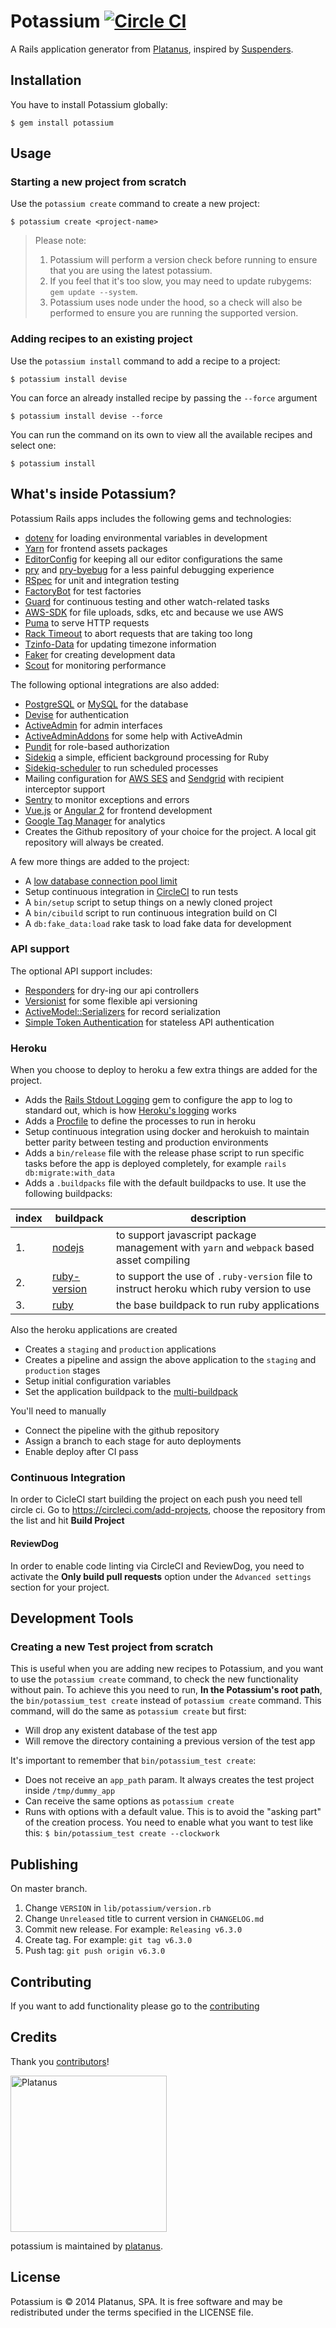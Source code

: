 # Potassium [![Circle CI](https://circleci.com/gh/platanus/potassium.svg?style=svg)](https://circleci.com/gh/platanus/potassium)

A Rails application generator from [Platanus](https://github.com/platanus), inspired by [Suspenders](https://github.com/thoughtbot/suspenders).

## Installation

You have to install Potassium globally:

    $ gem install potassium

## Usage

### Starting a new project from scratch

Use the `potassium create` command to create a new project:

    $ potassium create <project-name>

> Please note:
> 1. Potassium will perform a version check before running to ensure that you are using the latest potassium.
> 2. If you feel that it's too slow, you may need to update rubygems: `gem update --system`.
> 3. Potassium uses node under the hood, so a check will also be performed to ensure you are running the supported version.

### Adding recipes to an existing project

Use the `potassium install` command to add a recipe to a project:

    $ potassium install devise

You can force an already installed recipe by passing the `--force` argument

    $ potassium install devise --force

You can run the command on its own to view all the available recipes and select one:

    $ potassium install

## What's inside Potassium?

Potassium Rails apps includes the following gems and technologies:

- [dotenv](https://github.com/bkeepers/dotenv) for loading environmental variables in development
- [Yarn](https://yarnpkg.com) for frontend assets packages
- [EditorConfig](http://editorconfig.org) for keeping all our editor configurations the same
- [pry](http://pryrepl.org) and [pry-byebug](https://github.com/deivid-rodriguez/pry-byebug) for a less painful debugging experience
- [RSpec](http://rspec.info) for unit and integration testing
- [FactoryBot](https://github.com/thoughtbot/factory_bot) for test factories
- [Guard](http://guardgem.org) for continuous testing and other watch-related tasks
- [AWS-SDK](https://github.com/aws/aws-sdk-ruby) for file uploads, sdks, etc and because we use AWS
- [Puma](https://github.com/puma/puma) to serve HTTP requests
- [Rack Timeout](https://github.com/heroku/rack-timeout) to abort requests that are
  taking too long
- [Tzinfo-Data](https://github.com/tzinfo/tzinfo-data) for updating timezone information
- [Faker](https://github.com/stympy/faker) for creating development data
- [Scout](https://github.com/scoutapp/scout_apm_ruby) for monitoring performance

The following optional integrations are also added:

- [PostgreSQL](http://www.postgresql.org) or [MySQL](https://www.mysql.com) for the database
- [Devise](https://github.com/plataformatec/devise) for authentication
- [ActiveAdmin](http://activeadmin.info) for admin interfaces
- [ActiveAdminAddons](https://github.com/platanus/activeadmin_addons) for some help with ActiveAdmin
- [Pundit](https://github.com/elabs/pundit) for role-based authorization
- [Sidekiq](https://github.com/mperham/sidekiq) a simple, efficient background processing for Ruby
- [Sidekiq-scheduler](https://github.com/moove-it/sidekiq-scheduler) to run scheduled processes
- Mailing configuration for [AWS SES](https://github.com/aws/aws-sdk-rails)
  and [Sendgrid](https://github.com/platanus/send_grid_mailer) with recipient interceptor support
- [Sentry](https://sentry.io) to monitor exceptions and errors
- [Vue.js](https://vuejs.org) or [Angular 2](https://angular.io/) for frontend development
- [Google Tag Manager](https://tagmanager.google.com/) for analytics
- Creates the Github repository of your choice for the project. A local git repository will always be created.

A few more things are added to the project:

- A [low database connection pool limit][pool]
- Setup continuous integration in [CircleCI](circle-ci) to run tests
- A `bin/setup` script to setup things on a newly cloned project
- A `bin/cibuild` script to run continuous integration build on CI
- A `db:fake_data:load` rake task to load fake data for development

[pool]: https://devcenter.heroku.com/articles/concurrency-and-database-connections

### API support

The optional API support includes:

- [Responders](https://github.com/plataformatec/responders) for dry-ing our api controllers
- [Versionist](https://github.com/bploetz/versionist) for some flexible api versioning
- [ActiveModel::Serializers](https://github.com/rails-api/active_model_serializers) for record serialization
- [Simple Token Authentication](https://github.com/gonzalo-bulnes/simple_token_authentication) for stateless API authentication

### Heroku

When you choose to deploy to heroku a few extra things are added for the project.

  - Adds the [Rails Stdout Logging][logging-gem] gem to configure the app to log to standard out, which is how [Heroku's logging][heroku-logging] works
  - Adds a [Procfile][procfile] to define the processes to run in heroku
  - Setup continuous integration using docker and herokuish to maintain better parity between testing and production environments
  - Adds a `bin/release` file with the release phase script to run specific tasks before the app is deployed completely, for example `rails db:migrate:with_data`
  - Adds a `.buildpacks` file with the default buildpacks to use. It use the following buildpacks:

| index | buildpack | description |
|-------|-----------|-------------|
| 1.    | [nodejs][heroku-buildpack-nodejs] | to support javascript package management with `yarn` and `webpack` based asset compiling |
| 2.    | [ruby-version][heroku-buildpack-ruby-version] | to support the use of `.ruby-version` file to instruct heroku which ruby version to use |
| 3.    | [ruby][heroku-buildpack-ruby] | the base buildpack to run ruby applications |

Also the heroku applications are created

  - Creates a `staging` and `production` applications
  - Creates a pipeline and assign the above application to the `staging`
    and `production` stages
  - Setup initial configuration variables
  - Set the application buildpack to the [multi-buildpack][heroku-buildpack-multi]

You'll need to manually

  - Connect the pipeline with the github repository
  - Assign a branch to each stage for auto deployments
  - Enable deploy after CI pass

### Continuous Integration

In order to CicleCI start building the project on each push you need tell circle ci.
Go to https://circleci.com/add-projects, choose the repository from the list and hit
**Build Project**

#### ReviewDog

In order to enable code linting via CircleCI and ReviewDog, you need to activate the **Only build pull requests** option under the `Advanced settings` section for your project.

[logging-gem]: https://github.com/heroku/rails_stdout_logging
[heroku-logging]: https://devcenter.heroku.com/articles/logging#writing-to-your-log
[procfile]: https://devcenter.heroku.com/articles/procfile
[heroku-buildpack-ruby-version]: http://github.com/platanus/heroku-buildpack-ruby-version
[heroku-buildpack-nodejs]: https://github.com/heroku/heroku-buildpack-nodejs
[heroku-buildpack-ruby]: http://github.com/heroku/heroku-buildpack-ruby
[heroku-buildpack-multi]: http://github.com/heroku/heroku-buildpack-multi
[circle-ci]: https://circleci.com

## Development Tools

### Creating a new **Test** project from scratch

This is useful when you are adding new recipes to Potassium, and you want to use the `potassium create` command, to check the new functionality without pain.
To achieve this you need to run, **In the Potassium's root path**, the `bin/potassium_test create` instead of `potassium create` command.
This command, will do the same as `potassium create` but first:

- Will drop any existent database of the test app
- Will remove the directory containing a previous version of the test app

It's important to remember that `bin/potassium_test create`:

- Does not receive an `app_path` param. It always creates the test project inside `/tmp/dummy_app`
- Can receive the same options as `potassium create`
- Runs with options with a default value. This is to avoid the "asking part" of the creation process. You need to enable what you want to test like this: `$ bin/potassium_test create --clockwork`

## Publishing
On master branch.

1. Change `VERSION` in `lib/potassium/version.rb`
2. Change `Unreleased` title to current version in `CHANGELOG.md`
3. Commit new release. For example: `Releasing v6.3.0`
4. Create tag. For example: `git tag v6.3.0`
5. Push tag: `git push origin v6.3.0`

## Contributing

If you want to add functionality please go to
the [contributing](/docs/CONTRIBUTING.md)

## Credits

Thank you [contributors](https://github.com/platanus/potassium/graphs/contributors)!

<img src="http://platan.us/gravatar_with_text.png" alt="Platanus" width="250"/>

potassium is maintained by [platanus](http://platan.us).

## License

Potassium is © 2014 Platanus, SPA. It is free software and may be redistributed under the terms specified in the LICENSE file.
